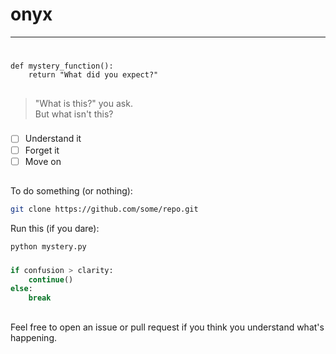 # onyx

---

# 

```
def mystery_function():
    return "What did you expect?"
```

## 

> "What is this?" you ask.  
> But what isn't this?

### 

- [ ] Understand it
- [ ] Forget it
- [ ] Move on

## 

To do something (or nothing):

```bash
git clone https://github.com/some/repo.git
```

Run this (if you dare):

```bash
python mystery.py
```

### 

```python
if confusion > clarity:
    continue()
else:
    break
```

## 

Feel free to open an issue or pull request if you think you understand what's happening.
